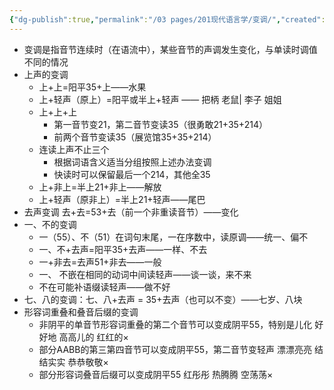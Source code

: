 ```yaml
---
{"dg-publish":true,"permalink":"/03 pages/201现代语言学/变调/","created":"2024-11-30T20:49:27.425+08:00","updated":"2025-03-02T15:01:48.873+08:00"}
---
```


- 变调是指音节连续时（在语流中），某些音节的声调发生变化，与单读时调值不同的情况
- 上声的变调
	- 上+上=阳平35+上——水果
	- 上+轻声（原上）=阳平或半上+轻声 —— 把柄 老鼠| 李子 姐姐
	- 上+上+上
		- 第一音节变21，第二音节变读35（很勇敢21+35+214）
		- 前两个音节变读35（展览馆35+35+214）
	- 连读上声不止三个
		- 根据词语含义适当分组按照上述办法变调
		- 快读时可以保留最后一个214，其他全35
	- 上+非上=半上21+非上——解放
	- 上+轻声（原非上）=半上21+轻声——尾巴
- 去声变调 去+去=53+去（前一个非重读音节）——变化
- 一、不的变调
	- 一（55）、不（51）在词句末尾，一在序数中，读原调——统一、偏不
	- 一、不+去声=阳平35+去声——一样、不去
	- 一+非去=去声51+非去——一般
	- 一、 不嵌在相同的动词中间读轻声——谈一谈，来不来
	- 不在可能补语缀读轻声——做不好
- 七、八的变调：七、八+去声 = 35+去声（也可以不变）——七岁、八块
- 形容词重叠和叠音后缀的变调
	- 非阴平的单音节形容词重叠的第二个音节可以变成阴平55，特别是儿化  好好地 高高儿的 红红的×
	- 部分AABB的第三第四音节可以变成阴平55，第二音节变轻声 漂漂亮亮 结结实实 恭恭敬敬×
	- 部分形容词叠音后缀可以变成阴平55 红彤彤 热腾腾 空荡荡×